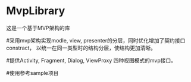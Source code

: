 # MvpLibrary
这是一个基于MVP架构的库

#采用mvp架构实现modle, view, presenter的分层，同时优化增加了契约接口constract，
以统一在同一类型时的结构分层，使结构更加清晰。

#提供Activity, Fragment, Dialog, ViewProxy 四种视图模式的mvp接口。

#使用参考sample项目
